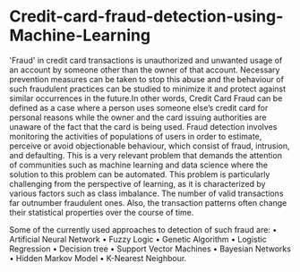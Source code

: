 # Credit-card-fraud-detection-using-Machine-Learning
'Fraud' in credit card transactions is unauthorized and unwanted usage of an
account by someone other than the owner of that account. Necessary
prevention measures can be taken to stop this abuse and the behaviour of such
fraudulent practices can be studied to minimize it and protect against similar
occurrences in the future.In other words, Credit Card Fraud can be defined as a
case where a person uses someone else’s credit card for personal reasons
while the owner and the card issuing authorities are unaware of the fact that
the card is being used. Fraud detection involves monitoring the activities of
populations of users in order to estimate, perceive or avoid objectionable
behaviour, which consist of fraud, intrusion, and defaulting. This is a very
relevant problem that demands the attention of communities such as machine
learning and data science where the solution to this problem can be
automated. This problem is particularly challenging from the perspective of
learning, as it is characterized by various factors such as class imbalance. The
number of valid transactions far outnumber fraudulent ones. Also, the
transaction patterns often change their statistical properties over the course of
time.

Some of the currently used approaches to detection of such
fraud are:
• Artificial Neural Network
• Fuzzy Logic
• Genetic Algorithm
• Logistic Regression
• Decision tree
• Support Vector Machines
• Bayesian Networks
• Hidden Markov Model
• K-Nearest Neighbour.
